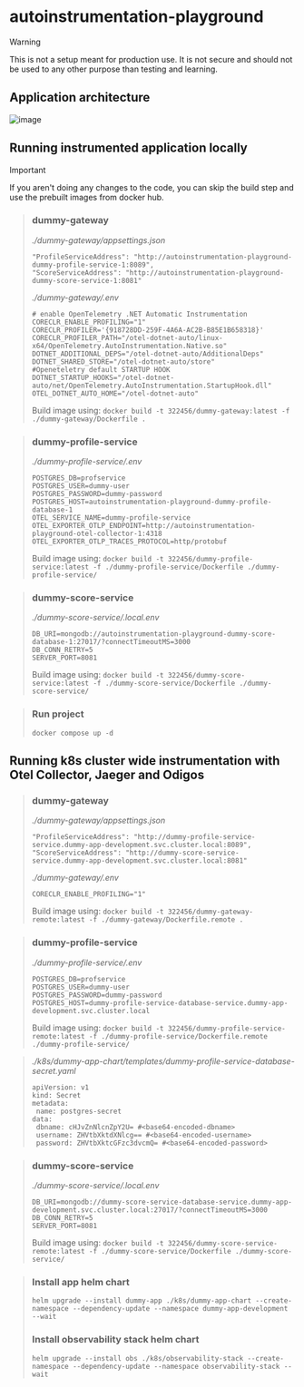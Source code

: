 # autoinstrumentation-playground

> [!WARNING]
> This is not a setup meant for production use. It is not secure and should not be used to any other purpose than testing and learning.
## Application architecture
![image](https://github.com/SzymonSt/autoinstrumentation-playground/assets/48925621/4c76cf74-eab0-49ba-9f44-d5ab5e796ae3)

## Running instrumented application locally
> [!IMPORTANT]
> If you aren't doing any changes to the code, you can skip the build step and use the prebuilt images from docker hub.

> ### dummy-gateway
> _./dummy-gateway/appsettings.json_ <br>
>```
>"ProfileServiceAddress": "http://autoinstrumentation-playground-dummy-profile-service-1:8089",
>"ScoreServiceAddress": "http://autoinstrumentation-playground-dummy-score-service-1:8081"
>```
> _./dummy-gateway/.env_ <br>
>```
># enable OpenTelemetry .NET Automatic Instrumentation
>CORECLR_ENABLE_PROFILING="1"
>CORECLR_PROFILER='{918728DD-259F-4A6A-AC2B-B85E1B658318}'
>CORECLR_PROFILER_PATH="/otel-dotnet-auto/linux-x64/OpenTelemetry.AutoInstrumentation.Native.so"
>DOTNET_ADDITIONAL_DEPS="/otel-dotnet-auto/AdditionalDeps"
>DOTNET_SHARED_STORE="/otel-dotnet-auto/store"
>#Openeteletry default STARTUP HOOK
>DOTNET_STARTUP_HOOKS="/otel-dotnet-auto/net/OpenTelemetry.AutoInstrumentation.StartupHook.dll"
>OTEL_DOTNET_AUTO_HOME="/otel-dotnet-auto"
>```
>Build image using:  `docker build -t 322456/dummy-gateway:latest -f ./dummy-gateway/Dockerfile .`

> ### dummy-profile-service
> _./dummy-profile-service/.env_ <br>
>```
>POSTGRES_DB=profservice
>POSTGRES_USER=dummy-user
>POSTGRES_PASSWORD=dummy-password
>POSTGRES_HOST=autoinstrumentation-playground-dummy-profile-database-1
>OTEL_SERVICE_NAME=dummy-profile-service
>OTEL_EXPORTER_OTLP_ENDPOINT=http://autoinstrumentation-playground-otel-collector-1:4318
>OTEL_EXPORTER_OTLP_TRACES_PROTOCOL=http/protobuf
>```
>Build image using:  `docker build -t 322456/dummy-profile-service:latest -f ./dummy-profile-service/Dockerfile ./dummy-profile-service/`

> ### dummy-score-service
> _./dummy-score-service/.local.env_ <br>
>```
>DB_URI=mongodb://autoinstrumentation-playground-dummy-score-database-1:27017/?connectTimeoutMS=3000
>DB_CONN_RETRY=5
>SERVER_PORT=8081
>```
>Build image using:  `docker build -t 322456/dummy-score-service:latest -f ./dummy-score-service/Dockerfile ./dummy-score-service/`

> ### Run project
> `docker compose up -d`

## Running k8s cluster wide instrumentation with Otel Collector, Jaeger and Odigos
> ### dummy-gateway
> _./dummy-gateway/appsettings.json_ <br>
>```
>"ProfileServiceAddress": "http://dummy-profile-service-service.dummy-app-development.svc.cluster.local:8089",
>"ScoreServiceAddress": "http://dummy-score-service-service.dummy-app-development.svc.cluster.local:8081"
>```
> _./dummy-gateway/.env_ <br>
>```
>CORECLR_ENABLE_PROFILING="1"
>```
>Build image using:  `docker build -t 322456/dummy-gateway-remote:latest -f ./dummy-gateway/Dockerfile.remote .`

> ### dummy-profile-service
> _./dummy-profile-service/.env_ <br>
>```
>POSTGRES_DB=profservice
>POSTGRES_USER=dummy-user
>POSTGRES_PASSWORD=dummy-password
>POSTGRES_HOST=dummy-profile-service-database-service.dummy-app-development.svc.cluster.local
>```
>Build image using:  `docker build -t 322456/dummy-profile-service-remote:latest -f ./dummy-profile-service/Dockerfile.remote ./dummy-profile-service/`

> _./k8s/dummy-app-chart/templates/dummy-profile-service-database-secret.yaml_ <br>
>```
>apiVersion: v1
>kind: Secret
>metadata:
>  name: postgres-secret
>data:
>  dbname: cHJvZnNlcnZpY2U= #<base64-encoded-dbname>
>  username: ZHVtbXktdXNlcg== #<base64-encoded-username>
>  password: ZHVtbXktcGFzc3dvcmQ= #<base64-encoded-password>
>```

> ### dummy-score-service
> _./dummy-score-service/.local.env_ <br>
>```
>DB_URI=mongodb://dummy-score-service-database-service.dummy-app-development.svc.cluster.local:27017/?connectTimeoutMS=3000
>DB_CONN_RETRY=5
>SERVER_PORT=8081
>```
>Build image using:  `docker build -t 322456/dummy-score-service-remote:latest -f ./dummy-score-service/Dockerfile ./dummy-score-service/`

> ### Install app helm chart
> `helm upgrade --install dummy-app ./k8s/dummy-app-chart --create-namespace --dependency-update --namespace dummy-app-development  --wait`
> ### Install observability stack helm chart
>`helm upgrade --install obs ./k8s/observability-stack --create-namespace --dependency-update --namespace observability-stack --wait`
